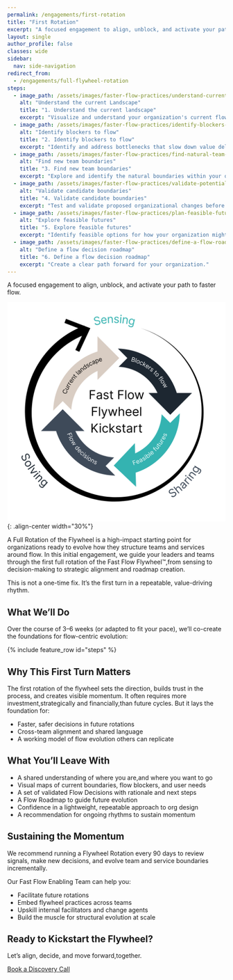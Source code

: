 ```yaml
---
permalink: /engagements/first-rotation
title: "First Rotation"
excerpt: "A focused engagement to align, unblock, and activate your path to faster flow."
layout: single
author_profile: false
classes: wide
sidebar:
  nav: side-navigation
redirect_from:
  - /engagements/full-flywheel-rotation
steps:
  - image_path: /assets/images/faster-flow-practices/understand-current-landscape.png
    alt: "Understand the current Landscape"
    title: "1. Understand the current landscape"
    excerpt: "Visualize and understand your organization's current flow patterns and boundaries."
  - image_path: /assets/images/faster-flow-practices/identify-blockers-to-flow.png
    alt: "Identify blockers to flow"
    title: "2. Identify blockers to flow"
    excerpt: "Identify and address bottlenecks that slow down value delivery."
  - image_path: /assets/images/faster-flow-practices/find-natural-team-boundaries.png
    alt: "Find new team boundaries"
    title: "3. Find new team boundaries"
    excerpt: "Explore and identify the natural boundaries within your organization."
  - image_path: /assets/images/faster-flow-practices/validate-potential-boundaries.png
    alt: "Validate candidate boundaries"
    title: "4. Validate candidate boundaries"
    excerpt: "Test and validate proposed organizational changes before implementation."
  - image_path: /assets/images/faster-flow-practices/plan-feasible-futures.png
    alt: "Explore feasible futures"
    title: "5. Explore feasible futures"
    excerpt: "Identify feasible options for how your organization might evolve."
  - image_path: /assets/images/faster-flow-practices/define-a-flow-roadmap.png
    alt: "Define a flow decision roadmap"
    title: "6. Define a flow decision roadmap"
    excerpt: "Create a clear path forward for your organization."
---
```


A focused engagement to align, unblock, and activate your path to faster flow.

![Flywheel Kickstarter](/assets/images/flywheel-kickstarter.png){: .align-center width="30%"}

A Full Rotation of the Flywheel is a high-impact starting point for organizations ready to evolve how they structure teams and services around flow. In this initial engagement, we guide your leaders and teams through the first full rotation of the Fast Flow Flywheel™️,from sensing to decision-making to strategic alignment and roadmap creation.

This is not a one-time fix. It’s the first turn in a repeatable, value-driving rhythm.

## What We’ll Do

Over the course of 3–6 weeks (or adapted to fit your pace), we’ll co-create the foundations for flow-centric evolution:

{% include feature_row id="steps" %}

## Why This First Turn Matters

The first rotation of the flywheel sets the direction, builds trust in the process, and creates visible momentum. It often requires more investment,strategically and financially,than future cycles. But it lays the foundation for:

- Faster, safer decisions in future rotations
- Cross-team alignment and shared language
- A working model of flow evolution others can replicate

## What You’ll Leave With

- A shared understanding of where you are,and where you want to go
- Visual maps of current boundaries, flow blockers, and user needs
- A set of validated Flow Decisions with rationale and next steps
- A Flow Roadmap to guide future evolution
- Confidence in a lightweight, repeatable approach to org design
- A recommendation for ongoing rhythms to sustain momentum

## Sustaining the Momentum

We recommend running a Flywheel Rotation every 90 days to review signals, make new decisions, and evolve team and service boundaries incrementally.

Our Fast Flow Enabling Team can help you:

- Facilitate future rotations
- Embed flywheel practices across teams
- Upskill internal facilitators and change agents
- Build the muscle for structural evolution at scale

## Ready to Kickstart the Flywheel?

Let’s align, decide, and move forward,together.

[Book a Discovery Call](/discovery-call)

<!-- [Download the Engagement Overview PDF](/assets/pdf/kickstart-your-flywheel.pdf) -->
